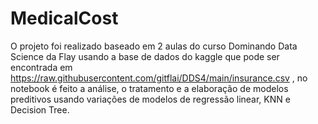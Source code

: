 # MedicalCost
O projeto foi realizado baseado em 2 aulas do curso Dominando Data Science da Flay usando a base de dados do kaggle que pode ser encontrada em https://raw.githubusercontent.com/gitflai/DDS4/main/insurance.csv , no notebook é feito a análise, o tratamento e a elaboração de modelos preditivos usando variações de modelos de regressão linear, KNN e Decision Tree.
